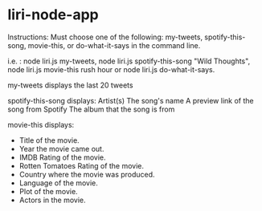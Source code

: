 # liri-node-app
Instructions:
Must choose one of the following: my-tweets, spotify-this-song, movie-this, or do-what-it-says in the command line.

i.e. : node liri.js my-tweets, node liri.js spotify-this-song "Wild Thoughts", node liri.js movie-this rush hour or node liri.js do-what-it-says.

my-tweets displays the last 20 tweets

spotify-this-song displays: 
	Artist(s)
	The song's name
	A preview link of the song from Spotify
	The album that the song is from  

movie-this displays:
   * Title of the movie.
   * Year the movie came out.
   * IMDB Rating of the movie.
   * Rotten Tomatoes Rating of the movie.
   * Country where the movie was produced.
   * Language of the movie.
   * Plot of the movie.
   * Actors in the movie.